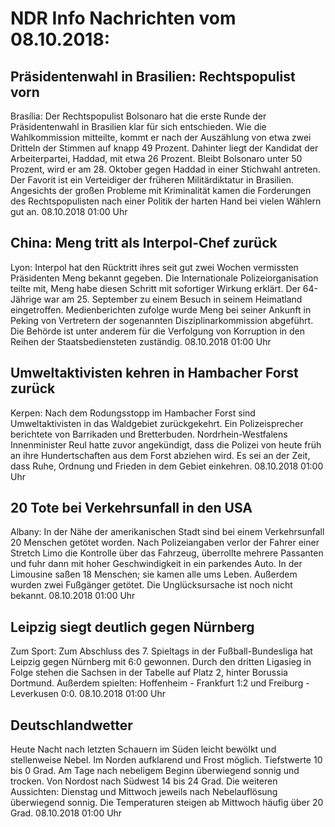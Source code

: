 # NDR Info Nachrichten vom 08.10.2018:


## Präsidentenwahl in Brasilien: Rechtspopulist vorn
Brasília: Der Rechtspopulist Bolsonaro hat die erste Runde der Präsidentenwahl in Brasilien klar für sich entschieden. Wie die Wahlkommission mitteilte, kommt er nach der Auszählung von etwa zwei Dritteln der Stimmen auf knapp 49 Prozent. Dahinter liegt der Kandidat der Arbeiterpartei, Haddad, mit etwa 26 Prozent. Bleibt Bolsonaro unter 50 Prozent, wird er am 28. Oktober gegen Haddad in einer Stichwahl antreten. Der Favorit ist ein Verteidiger der früheren Militärdiktatur in Brasilien. Angesichts der großen Probleme mit Kriminalität kamen die Forderungen des Rechtspopulisten nach einer Politik der harten Hand bei vielen Wählern gut an. 08.10.2018 01:00 Uhr 

## China: Meng tritt als Interpol-Chef zurück
Lyon: 	Interpol hat den Rücktritt ihres seit gut zwei Wochen vermissten Präsidenten Meng bekannt gegeben. Die Internationale Polizeiorganisation teilte mit, Meng habe diesen Schritt mit sofortiger Wirkung erklärt. Der 64-Jährige war am 25. September zu einem Besuch in seinem Heimatland eingetroffen. Medienberichten zufolge wurde Meng bei seiner Ankunft in Peking von Vertretern der sogenannten Disziplinarkommission abgeführt. Die Behörde ist unter anderem für die Verfolgung von Korruption in den Reihen der Staatsbediensteten zuständig. 08.10.2018 01:00 Uhr 

## Umweltaktivisten kehren in Hambacher Forst zurück
Kerpen: Nach dem Rodungsstopp im Hambacher Forst sind Umweltaktivisten in das Waldgebiet zurückgekehrt. Ein Polizeisprecher berichtete von Barrikaden und Bretterbuden. Nordrhein-Westfalens Innenminister Reul hatte zuvor angekündigt, dass die Polizei von heute früh an ihre Hundertschaften aus dem Forst abziehen wird. Es sei an der Zeit, dass Ruhe, Ordnung und Frieden in dem Gebiet einkehren. 08.10.2018 01:00 Uhr 

## 20 Tote bei Verkehrsunfall in den USA
Albany: In der Nähe der amerikanischen Stadt sind bei einem Verkehrsunfall 20 Menschen getötet worden. Nach Polizeiangaben verlor der Fahrer einer Stretch Limo die Kontrolle über das Fahrzeug, überrollte mehrere Passanten und fuhr dann mit hoher Geschwindigkeit in ein parkendes Auto. In der Limousine saßen 18 Menschen; sie kamen alle ums Leben. Außerdem wurden zwei Fußgänger getötet. Die Unglücksursache ist noch nicht bekannt. 08.10.2018 01:00 Uhr 

## Leipzig siegt deutlich gegen Nürnberg
Zum Sport: Zum Abschluss des 7. Spieltags in der Fußball-Bundesliga hat Leipzig gegen Nürnberg mit 6:0 gewonnen. Durch den dritten Ligasieg in Folge stehen die Sachsen in der Tabelle auf Platz 2, hinter Borussia Dortmund. Außerdem spielten:
Hoffenheim - Frankfurt 1:2
und
Freiburg - Leverkusen 0:0. 08.10.2018 01:00 Uhr 

## Deutschlandwetter
Heute Nacht nach letzten Schauern im Süden leicht bewölkt und stellenweise Nebel. Im Norden aufklarend und Frost möglich. Tiefstwerte 10 bis 0 Grad. Am Tage nach nebeligem Beginn überwiegend sonnig und trocken. Von Nordost nach Südwest 14 bis 24 Grad. Die weiteren Aussichten:
Dienstag und Mittwoch jeweils nach Nebelauflösung überwiegend sonnig. Die Temperaturen steigen ab Mittwoch häufig über 20 Grad. 08.10.2018 01:00 Uhr 
